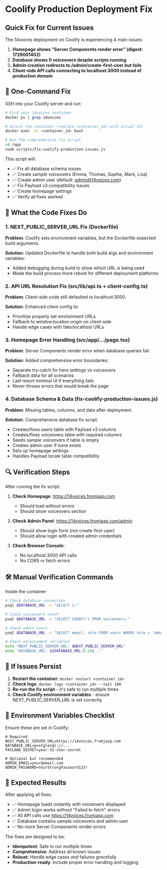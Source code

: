 # Coolify Production Deployment Fix

## Quick Fix for Current Issues

The 14voices deployment on Coolify is experiencing 4 main issues:

1. **Homepage shows "Server Components render error" (digest: 1729001402)**
2. **Database shows 0 voiceovers despite scripts running**
3. **Admin creation redirects to /admin/create-first-user but fails**
4. **Client-side API calls connecting to localhost:3000 instead of production domain**

## 🚀 One-Command Fix

SSH into your Coolify server and run:

```bash
# Find your 14voices container
docker ps | grep 14voices

# Access the container (replace <container_id> with actual ID)
docker exec -it <container_id> bash

# Run the comprehensive fix script
cd /app
node scripts/fix-coolify-production-issues.js
```

This script will:

- ✅ Fix all database schema issues
- ✅ Create sample voiceovers (Emma, Thomas, Sophie, Mark, Lisa)
- ✅ Create admin user (default: admin@14voices.com)
- ✅ Fix Payload v3 compatibility issues
- ✅ Create homepage settings
- ✅ Verify all fixes worked

## 🔧 What the Code Fixes Do

### 1. NEXT_PUBLIC_SERVER_URL Fix (Dockerfile)

**Problem**: Coolify sets environment variables, but the Dockerfile expected build arguments.

**Solution**: Updated Dockerfile to handle both build args and environment variables:

- Added debugging during build to show which URL is being used
- Made the build process more robust for different deployment platforms

### 2. API URL Resolution Fix (src/lib/api.ts + client-config.ts)

**Problem**: Client-side code still defaulted to localhost:3000.

**Solution**: Enhanced client config to:

- Prioritize properly set environment URLs
- Fallback to window.location.origin on client-side
- Handle edge cases with fake/localhost URLs

### 3. Homepage Error Handling (src/app/.../page.tsx)

**Problem**: Server Components render error when database queries fail.

**Solution**: Added comprehensive error boundaries:

- Separate try-catch for hero settings vs voiceovers
- Fallback data for all scenarios
- Last resort minimal UI if everything fails
- Never throws errors that would break the page

### 4. Database Schema & Data (fix-coolify-production-issues.js)

**Problem**: Missing tables, columns, and data after deployment.

**Solution**: Comprehensive database fix script:

- Creates/fixes users table with Payload v3 columns
- Creates/fixes voiceovers table with required columns
- Seeds sample voiceovers if table is empty
- Creates admin user if none exists
- Sets up homepage settings
- Handles Payload locale table compatibility

## 🔍 Verification Steps

After running the fix script:

1. **Check Homepage**: https://14voices.fromjasp.com
   - Should load without errors
   - Should show voiceovers section

2. **Check Admin Panel**: https://14voices.fromjasp.com/admin
   - Should show login form (not create-first-user)
   - Should allow login with created admin credentials

3. **Check Browser Console**:
   - No localhost:3000 API calls
   - No CORS or fetch errors

## 🛠️ Manual Verification Commands

Inside the container:

```bash
# Check database connection
psql $DATABASE_URL -c "SELECT 1;"

# Check voiceovers count
psql $DATABASE_URL -c "SELECT COUNT(*) FROM voiceovers;"

# Check admin users
psql $DATABASE_URL -c "SELECT email, role FROM users WHERE role = 'admin';"

# Check environment variables
echo "NEXT_PUBLIC_SERVER_URL: $NEXT_PUBLIC_SERVER_URL"
echo "DATABASE_URL: ${DATABASE_URL:0:20}..."
```

## 🔄 If Issues Persist

1. **Restart the container**: `docker restart <container_id>`
2. **Check logs**: `docker logs <container_id> --tail 100`
3. **Re-run the fix script** - it's safe to run multiple times
4. **Check Coolify environment variables** - ensure NEXT_PUBLIC_SERVER_URL is set correctly

## 📝 Environment Variables Checklist

Ensure these are set in Coolify:

```env
# Required
NEXT_PUBLIC_SERVER_URL=https://14voices.fromjasp.com
DATABASE_URL=postgresql://...
PAYLOAD_SECRET=your-32-char-secret

# Optional but recommended
ADMIN_EMAIL=your@email.com
ADMIN_PASSWORD=YourStrongPassword123!
```

## 🎯 Expected Results

After applying all fixes:

- ✅ Homepage loads instantly with voiceovers displayed
- ✅ Admin login works without "Failed to fetch" errors
- ✅ All API calls use https://14voices.fromjasp.com
- ✅ Database contains sample voiceovers and admin user
- ✅ No more Server Components render errors

The fixes are designed to be:

- **Idempotent**: Safe to run multiple times
- **Comprehensive**: Address all known issues
- **Robust**: Handle edge cases and failures gracefully
- **Production-ready**: Include proper error handling and logging
